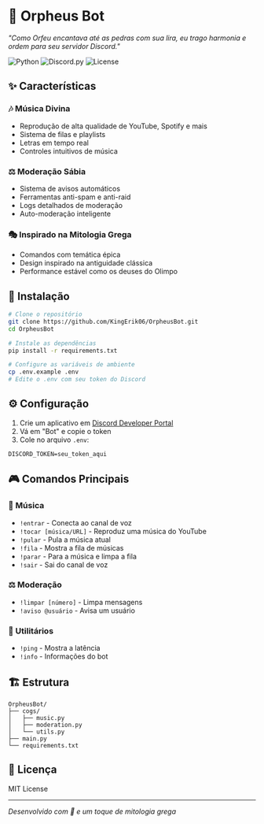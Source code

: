 # 🎵 Orpheus Bot

*"Como Orfeu encantava até as pedras com sua lira, eu trago harmonia e ordem para seu servidor Discord."*

![Python](https://img.shields.io/badge/Python-3.8+-green.svg)
![Discord.py](https://img.shields.io/badge/discord.py-2.0+-blue.svg)
![License](https://img.shields.io/badge/License-MIT-yellow.svg)

## ✨ Características

### 🎶 Música Divina
- Reprodução de alta qualidade de YouTube, Spotify e mais
- Sistema de filas e playlists
- Letras em tempo real
- Controles intuitivos de música

### ⚖️ Moderação Sábia
- Sistema de avisos automáticos
- Ferramentas anti-spam e anti-raid
- Logs detalhados de moderação
- Auto-moderação inteligente

### 🎭 Inspirado na Mitologia Grega
- Comandos com temática épica
- Design inspirado na antiguidade clássica
- Performance estável como os deuses do Olimpo

## 🚀 Instalação

```bash
# Clone o repositório
git clone https://github.com/KingErik06/OrpheusBot.git
cd OrpheusBot

# Instale as dependências
pip install -r requirements.txt

# Configure as variáveis de ambiente
cp .env.example .env
# Edite o .env com seu token do Discord
```
## ⚙️ Configuração

1. Crie um aplicativo em [Discord Developer Portal](https://discord.com/developers/applications)
2. Vá em "Bot" e copie o token
3. Cole no arquivo `.env`:
```env
DISCORD_TOKEN=seu_token_aqui
```
## 🎮 Comandos Principais

### 🎵 Música
- `!entrar` - Conecta ao canal de voz
- `!tocar [música/URL]` - Reproduz uma música do YouTube
- `!pular` - Pula a música atual
- `!fila` - Mostra a fila de músicas
- `!parar` - Para a música e limpa a fila
- `!sair` - Sai do canal de voz

### ⚖️ Moderação  
- `!limpar [número]` - Limpa mensagens
- `!aviso @usuário` - Avisa um usuário

### 🔧 Utilitários
- `!ping` - Mostra a latência
- `!info` - Informações do bot

## 🏗️ Estrutura
```
OrpheusBot/
├── cogs/
│   ├── music.py
│   ├── moderation.py
│   └── utils.py
├── main.py
└── requirements.txt
```
## 📄 Licença

MIT License

---

*Desenvolvido com 💙 e um toque de mitologia grega*